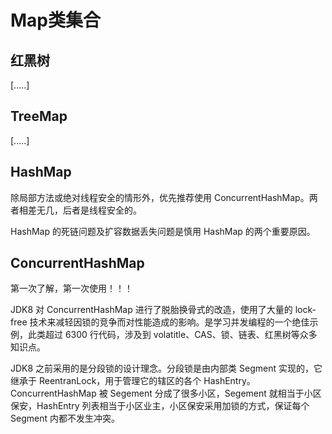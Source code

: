 # Map类集合

## 红黑树
[.....]
## TreeMap
[.....]
## HashMap
除局部方法或绝对线程安全的情形外，优先推荐使用 ConcurrentHashMap。两者相差无几，后者是线程安全的。

HashMap 的死链问题及扩容数据丢失问题是慎用 HashMap 的两个重要原因。
## ConcurrentHashMap
第一次了解，第一次使用！！！

JDK8 对 ConcurrentHashMap 进行了脱胎换骨式的改造，使用了大量的 lock-free 技术来减轻因锁的竞争而对性能造成的影响。是学习并发编程的一个绝佳示例，此类超过 6300 行代码，涉及到 volatitle、CAS、锁、链表、红黑树等众多知识点。

JDK8 之前采用的是分段锁的设计理念。分段锁是由内部类 Segment 实现的，它继承于 ReentranLock，用于管理它的辖区的各个 HashEntry。 ConcurrentHashMap 被 Segement 分成了很多小区，Segement 就相当于小区保安，HashEntry 列表相当于小区业主，小区保安采用加锁的方式，保证每个 Segment 内都不发生冲突。